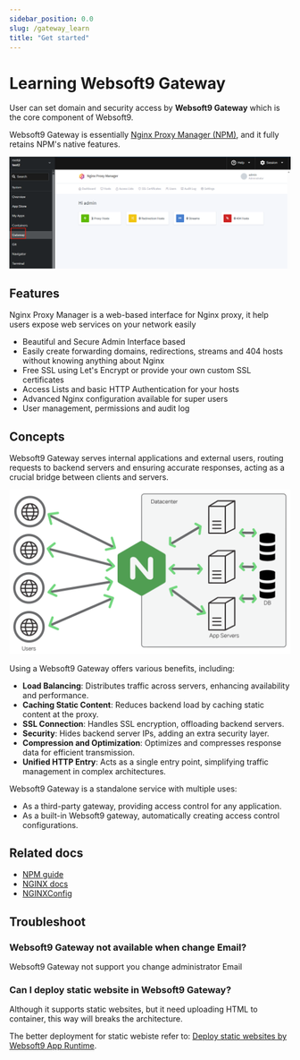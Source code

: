 ```yaml
---
sidebar_position: 0.0
slug: /gateway_learn
title: "Get started"
---
```


# Learning Websoft9 Gateway

User can set domain and security access by **Websoft9 Gateway** which is the core component of Websoft9.   

Websoft9 Gateway is essentially [Nginx Proxy Manager (NPM)](https://nginxproxymanager.com/guide/), and it fully retains NPM's native features.  

![应用网关](./assets/websoft9-gateway-dashboard.png)

## Features

Nginx Proxy Manager is a web-based interface for Nginx proxy, it help users expose web services on your network easily

- Beautiful and Secure Admin Interface based
- Easily create forwarding domains, redirections, streams and 404 hosts without knowing anything about Nginx
- Free SSL using Let's Encrypt or provide your own custom SSL certificates
- Access Lists and basic HTTP Authentication for your hosts
- Advanced Nginx configuration available for super users
- User management, permissions and audit log

## Concepts

Websoft9 Gateway serves internal applications and external users, routing requests to backend servers and ensuring accurate responses, acting as a crucial bridge between clients and servers.

![](./assets/websoft9-reverseproxy.png)

Using a Websoft9 Gateway offers various benefits, including:

- **Load Balancing**: Distributes traffic across servers, enhancing availability and performance.
- **Caching Static Content**: Reduces backend load by caching static content at the proxy.
- **SSL Connection**: Handles SSL encryption, offloading backend servers.
- **Security**: Hides backend server IPs, adding an extra security layer.
- **Compression and Optimization**: Optimizes and compresses response data for efficient transmission.
- **Unified HTTP Entry**: Acts as a single entry point, simplifying traffic management in complex architectures.

Websoft9 Gateway is a standalone service with multiple uses:

- As a third-party gateway, providing access control for any application.
- As a built-in Websoft9 gateway, automatically creating access control configurations.

## Related docs

- [NPM guide](https://nginxproxymanager.com/guide/)
- [NGINX docs](https://nginx.org/en/docs/)
- [NGINXConfig](https://www.digitalocean.com/community/tools/nginx)


## Troubleshoot

### Websoft9 Gateway not available when change Email?

Websoft9 Gateway not support you change administrator Email

### Can I deploy static website in Websoft9 Gateway?

Although it supports static websites, but it need uploading HTML to container, this way will breaks the architecture.  

The better deployment for static webiste refer to: [Deploy static websites by Websoft9 App Runtime](./runtime).  
